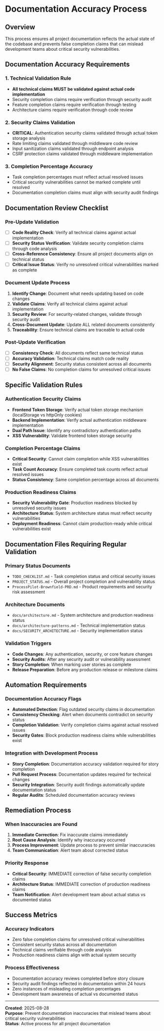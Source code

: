 # Documentation Accuracy Process

## Overview

This process ensures all project documentation reflects the actual state of the codebase and prevents false completion claims that can mislead development teams about critical security vulnerabilities.

## Documentation Accuracy Requirements

### 1. Technical Validation Rule
- **All technical claims MUST be validated against actual code implementation**
- Security completion claims require verification through security audit
- Feature completion claims require verification through testing
- Architecture claims require verification through code review

### 2. Security Claims Validation
- **CRITICAL**: Authentication security claims validated through actual token storage analysis
- Rate limiting claims validated through middleware code review
- Input sanitization claims validated through endpoint analysis
- CSRF protection claims validated through middleware implementation

### 3. Completion Percentage Accuracy
- Task completion percentages must reflect actual resolved issues
- Critical security vulnerabilities cannot be marked complete until resolved
- Documentation completion claims must align with security audit findings

## Documentation Review Checklist

### Pre-Update Validation
- [ ] **Code Reality Check**: Verify all technical claims against actual implementation
- [ ] **Security Status Verification**: Validate security completion claims through code analysis
- [ ] **Cross-Reference Consistency**: Ensure all project documents align on technical status
- [ ] **Critical Issue Status**: Verify no unresolved critical vulnerabilities marked as complete

### Document Update Process
1. **Identify Change**: Document what needs updating based on code changes
2. **Validate Claims**: Verify all technical claims against actual implementation  
3. **Security Review**: For security-related changes, validate through security audit
4. **Cross-Document Update**: Update ALL related documents consistently
5. **Traceability**: Ensure technical claims are traceable to actual code

### Post-Update Verification
- [ ] **Consistency Check**: All documents reflect same technical status
- [ ] **Accuracy Validation**: Technical claims match code reality
- [ ] **Security Alignment**: Security status consistent across all documents
- [ ] **No False Claims**: No completion claims for unresolved critical issues

## Specific Validation Rules

### Authentication Security Claims
- **Frontend Token Storage**: Verify actual token storage mechanism (localStorage vs httpOnly cookies)
- **Backend Implementation**: Verify actual authentication middleware implementation
- **Dual Path Issue**: Identify any contradictory authentication paths
- **XSS Vulnerability**: Validate frontend token storage security

### Completion Percentage Claims
- **Critical Security**: Cannot claim completion while XSS vulnerabilities exist
- **Task Count Accuracy**: Ensure completed task counts reflect actual resolved issues
- **Status Consistency**: Same completion percentage across all documents

### Production Readiness Claims
- **Security Vulnerability Gate**: Production readiness blocked by unresolved security issues
- **Architecture Status**: System architecture status must reflect security vulnerabilities
- **Deployment Readiness**: Cannot claim production-ready while critical vulnerabilities exist

## Documentation Files Requiring Regular Validation

### Primary Status Documents
- `TODO_CHECKLIST.md` - Task completion status and critical security issues
- `PROJECT_STATUS.md` - Overall project completion and vulnerability status
- `ProcessPilot-Brownfield-PRD.md` - Product requirements and security risk assessment

### Architecture Documents
- `docs/architecture.md` - System architecture and production readiness status
- `docs/architecture-patterns.md` - Technical implementation status
- `docs/SECURITY_ARCHITECTURE.md` - Security implementation status

### Validation Triggers
- **Code Changes**: Any authentication, security, or core feature changes
- **Security Audits**: After any security audit or vulnerability assessment
- **Story Completion**: When marking user stories as complete
- **Release Preparation**: Before any production release or milestone claims

## Automation Requirements

### Documentation Accuracy Flags
- **Automated Detection**: Flag outdated security claims in documentation
- **Consistency Checking**: Alert when documents contradict on security status
- **Completion Validation**: Verify completion claims against actual resolved issues
- **Security Gates**: Block production readiness claims while vulnerabilities exist

### Integration with Development Process
- **Story Completion**: Documentation accuracy validation required for story completion
- **Pull Request Process**: Documentation updates required for technical changes
- **Security Integration**: Security audit findings automatically update documentation status
- **Regular Audits**: Scheduled documentation accuracy reviews

## Remediation Process

### When Inaccuracies are Found
1. **Immediate Correction**: Fix inaccurate claims immediately
2. **Root Cause Analysis**: Identify why inaccuracy occurred
3. **Process Improvement**: Update process to prevent similar inaccuracies
4. **Team Communication**: Alert team about corrected status

### Priority Response
- **Critical Security**: IMMEDIATE correction of false security completion claims
- **Architecture Status**: IMMEDIATE correction of production readiness claims
- **Team Notification**: Alert development team about actual status vs documented status

## Success Metrics

### Accuracy Indicators
- Zero false completion claims for unresolved critical vulnerabilities
- Consistent security status across all documentation
- Technical claims verifiable through code analysis
- Production readiness claims align with actual system security

### Process Effectiveness
- Documentation accuracy reviews completed before story closure
- Security audit findings reflected in documentation within 24 hours
- Zero instances of misleading completion percentages
- Development team awareness of actual vs documented status

---

**Created**: 2025-08-28  
**Purpose**: Prevent documentation inaccuracies that mislead teams about critical security vulnerabilities  
**Status**: Active process for all project documentation